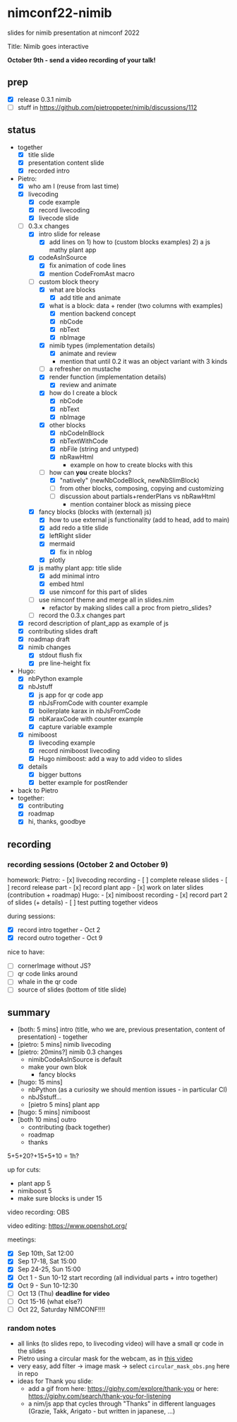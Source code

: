 # nimconf22-nimib

slides for nimib presentation at nimconf 2022

Title: Nimib goes interactive

**October 9th - send a video recording of your talk!**

## prep

- [x] release 0.3.1 nimib
- [ ] stuff in https://github.com/pietroppeter/nimib/discussions/112

## status

- together
  - [x] title slide
  - [x] presentation content slide
  - [x] recorded intro
- Pietro:
  - [x] who am I (reuse from last time)
  - [x] livecoding
    - [x] code example
    - [x] record livecoding
    - [x] livecode slide
  - [ ] 0.3.x changes
    - [x] intro slide for release
      - [x] add lines on 1) how to (custom blocks examples) 2) a js mathy plant app
    - [x] codeAsInSource
      - [x] fix animation of code lines
      - [x] mention CodeFromAst macro
    - [ ] custom block theory
      - [x] what are blocks
        - [x] add title and animate
      - [x] what is a block: data + render (two columns with examples)
        - [x] mention backend concept
        - [x] nbCode
        - [x] nbText
        - [x] nbImage
      - [x] nimib types (implementation details)
        - [x] animate and review
        - mention that until 0.2 it was an object variant with 3 kinds
      - [ ] a refresher on mustache
      - [x] render function (implementation details)
        - [x] review and animate
      - [x] how do I create a block
        - [x] nbCode
        - [x] nbText
        - [x] nbImage
      - [x] other blocks
        - [x] nbCodeInBlock
        - [x] nbTextWithCode
        - [x] nbFile (string and untyped)
        - [x] nbRawHtml
          - example on how to create blocks with this
      - [ ] how can **you** create blocks?
        - [x] "natively" (newNbCodeBlock, newNbSlimBlock)
        - [ ] from other blocks, composing, copying and customizing
        - [ ] discussion about partials+renderPlans vs nbRawHtml
          - mention container block as missing piece
    - [x] fancy blocks (blocks with (external) js)
      - [x] how to use external js functionality (add to head, add to main)
      - [x] add redo a title slide
      - [x] leftRight slider      
      - [x] mermaid
        - [x] fix in nblog
      - [x] plotly
    - [x] js mathy plant app: title slide
      - [x] add minimal intro
      - [x] embed html
      - [x] use nimconf for this part of slides
    - [ ] use nimconf theme and merge all in slides.nim
      - refactor by making slides call a proc from pietro_slides?
    - [ ] record the 0.3.x changes part
  - [x] record description of plant_app as example of js
  - [x] contributing slides draft
  - [x] roadmap draft
  - [x] nimib changes
    - [x] stdout flush fix
    - [x] pre line-height fix
- Hugo:
  - [x] nbPython example
  - [x] nbJstuff
    - [x] js app for qr code app
    - [x] nbJsFromCode with counter example
    - [x] boilerplate karax in nbJsFromCode
    - [x] nbKaraxCode with counter example
    - [x] capture variable example
  - [x] nimiboost
    - [x] livecoding example
    - [x] record nimiboost livecoding
    - [x] Hugo nimiboost: add a way to add video to slides
  - [x] details
    - [x] bigger buttons
    - [x] better example for postRender
- back to Pietro
- together:
  - [x] contributing
  - [x] roadmap
  - [x] hi, thanks, goodbye

## recording

### recording sessions (October 2 and October 9)

homework:
  Pietro:
    - [x] livecoding recording
    - [ ] complete release slides
    - [ ] record release part
    - [x] record plant app
    - [x] work on later slides (contribution + roadmap)
  Hugo:
    - [x] nimiboost recording
    - [x] record part 2 of slides (+ details)
    - [ ] test putting together videos

during sessions:
  - [x] record intro together - Oct 2
  - [x] record outro together - Oct 9

nice to have:
  - [ ] cornerImage without JS?
  - [ ] qr code links around
  - [ ] whale in the qr code
  - [ ] source of slides (bottom of title slide)

## summary
- [both: 5 mins] intro (title, who we are, previous presentation, content of presentation) - together
- [pietro: 5 mins] nimib livecoding
- [pietro: 20mins?] nimib 0.3 changes
  - nimibCodeAsInSource is default
  - make your own blok
    - fancy blocks
- [hugo: 15 mins]
  - nbPython (as a curiosity we should mention issues - in particular CI)
  - nbJSstuff...
  - [pietro 5 mins] plant app
- [hugo: 5 mins] nimiboost
- [both 10 mins] outro
  - contributing (back together)
  - roadmap
  - thanks 

5+5+20?+15+5+10 = 1h?

up for cuts:
- plant app 5
- nimiboost 5
- make sure blocks is under 15

video recording: OBS

video editing: https://www.openshot.org/

meetings:
- [x] Sep 10th, Sat 12:00
- [x] Sep 17-18, Sat 15:00
- [x] Sep 24-25, Sun 15:00
- [x] Oct 1 - Sun 10-12 start recording (all individual parts + intro together)
- [x] Oct 9 - Sun 10-12:30
- [ ] Oct 13 (Thu) **deadline for video**
- [ ] Oct 15-16 (what else?)
- [ ] Oct 22, Saturday NIMCONF!!!!

### random notes

- all links (to slides repo, to livecoding video) will have a small qr code in the slides
- Pietro using a circular mask for the webcam, as in [this video](https://www.youtube.com/watch?v=4i5rTa7m9Uo)
- very easy, add filter -> image mask -> select `circular_mask_obs.png` here in repo
- ideas for Thank you slide:
  - add a gif from here: https://giphy.com/explore/thank-you
    or here: https://giphy.com/search/thank-you-for-listening
  - a nim/js app that cycles through "Thanks" in different languages
    (Grazie, Takk, Arigato - but written in japanese, ...)
